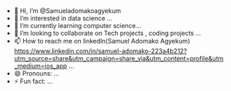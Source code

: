 - 👋 Hi, I’m @Samueladomakoagyekum
- 👀 I’m interested in data science ...
- 🌱 I’m currently learning computer science...
- 💞️ I’m looking to collaborate on Tech projects , coding projects  ...
- 📫 How to reach me on linkedIn(Samuel Adomako Agyekum) https://www.linkedin.com/in/samuel-adomako-223a4b212?utm_source=share&utm_campaign=share_via&utm_content=profile&utm_medium=ios_app ...
- 😄 Pronouns: ...
- ⚡ Fun fact: ...

<!---
Samueladomakoagyekum/Samueladomakoagyekum is a ✨ special ✨ repository because its `README.md` (this file) appears on your GitHub profile.
You can click the Preview link to take a look at your changes.
--->
